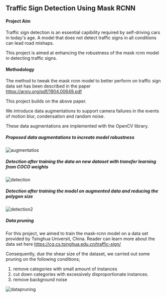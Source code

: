 ## Traffic Sign Detection Using Mask RCNN


#### Project Aim

Traffic sign detection is an essential capibility required by self-driving cars in today's age. A model that does not detect traffic signs in all conditions can lead road mishaps. 

This project is aimed at enhancing the robustness of the mask rcnn model in detecting traffic signs. 

#### Methodology 

The method to tweak the mask rcnn model to better perform on traffic sign data set has been described in the paper https://arxiv.org/pdf/1904.00649.pdf

This project builds on the above paper.

We introduce data augmentations to support camera failures in the events of motion blur, condensation and random noise.

These data augmentations are implemented with the OpenCV library.   

##### Proposed data augmentations to increate model robustness

![augmentatios](https://github.com/deveshdatwani/traffic-sign-detection-using-mask-rcnn/blob/main/assets/augmentations.jpg)

##### Detection after training the data on new dataset with transfer learning from COCO weights

![detection](https://github.com/deveshdatwani/traffic-sign-detection-using-mask-rcnn/blob/main/assets/detection.jpg)


##### Detection after training the model on augmented data and reducing the polygon size 

![detection2](https://github.com/deveshdatwani/traffic-sign-detection-using-mask-rcnn/blob/main/assets/detection2.jpg)


##### Data pruning

For this project, we aimed to train the mask-rcnn model on a data set provided by Tsinghua Universit, China. Reader can learn more about the data set here  https://cg.cs.tsinghua.edu.cn/traffic-sign/


Consequently, due the shear size of the dataset, we carried out some pruning on the following conditions;

1. remove categories with small amount of instances
2. cut down categories with excessively disproportionate instances.
3. remove background noise


![datapruning](https://github.com/deveshdatwani/traffic-sign-detection-using-mask-rcnn/blob/main/assets/data_pruning.png)

#####